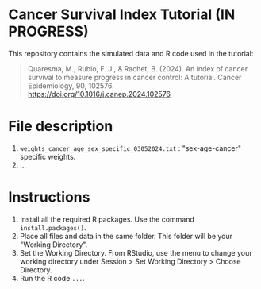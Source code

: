 # Cancer Survival Index Tutorial (IN PROGRESS)

This repository contains the simulated data and R code used in the tutorial:

> Quaresma, M., Rubio, F. J., & Rachet, B. (2024). An index of cancer survival to measure progress in cancer control: A tutorial. Cancer Epidemiology, 90, 102576. https://doi.org/10.1016/j.canep.2024.102576


# File description

1. `weights_cancer_age_sex_specific_03052024.txt` : "sex-age-cancer" specific weights.
2. ...


# Instructions

1. Install all the required R packages. Use the command `install.packages()`.
2. Place all files and data in the same folder. This folder will be your "Working Directory".
3. Set the Working Directory. From RStudio, use the menu to change your working directory under Session > Set Working Directory > Choose Directory.
4. Run the R code `...`.

